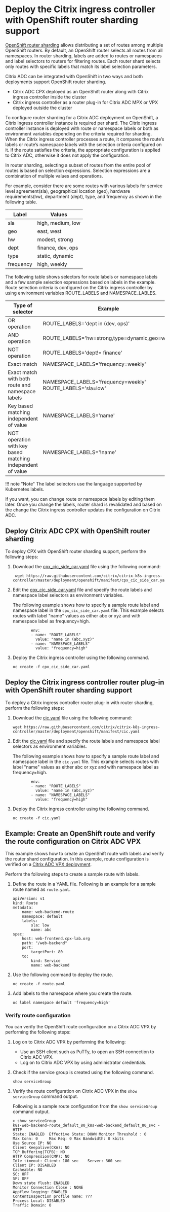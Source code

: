 # Deploy the Citrix ingress controller with OpenShift router sharding support

[OpenShift router sharding](https://docs.openshift.com/container-platform/3.11/architecture/networking/routes.html#router-sharding) allows distributing a set of routes among multiple OpenShift routers. By default, an OpenShift router selects all routes from all namespaces. In router sharding, labels are added to routes or namespaces and label selectors to routers for filtering routes. Each router shard selects only routes with specific labels that match its label selection parameters.

Citrix ADC can be integrated with OpenShift in two ways and both deployments support OpenShift router sharding.

-  Citrix ADC CPX deployed as an OpenShift router along with Citrix ingress controller inside the cluster
-  Citrix ingress controller as a router plug-in for Citrix ADC MPX or VPX deployed outside the cluster

To configure router sharding for a Citrix ADC deployment on OpenShift, a Citrix ingress controller instance is required per shard. The Citrix ingress controller instance is deployed with route or namespace labels or both as environment variables depending on the criteria required for sharding.
When the Citrix ingress controller processes a route, it compares the route’s labels or route’s namespace labels with the selection criteria configured on it. If the route satisfies the criteria, the appropriate configuration is applied to Citrix ADC, otherwise it does not apply the configuration.

In router sharding, selecting a subset of routes from the entire pool of routes is based on selection expressions. Selection expressions are a combination of multiple values and operations.

For example, consider there are some routes with various labels for service level agreement(sla), geographical location (geo), hardware requirements(hw), department (dept), type, and frequency as shown in the following table.

| Label   | Values             |
|---------|--------------------|
|  sla    | high, medium, low  |
|  geo    | east, west |
|  hw     |  modest, strong     |  
|  dept   |  finance, dev, ops  |
|  type    | static, dynamic |
| frequency | high, weekly |

The following table shows selectors for route labels or namespace labels and a few sample selection expressions based on labels in the example. Route selection criteria is configured on the Citrix ingress controller by using environment variables ROUTE_LABELS and NAMESPACE_LABLES.

| Type of selector               | Example                       |
|--------------------------------|-------------------------------|
|          OR operation         | ROUTE_LABELS='dept in (dev, ops)'|
|          AND operation         | ROUTE_LABELS='hw=strong,type=dynamic,geo=west' |
|          NOT operation        | ROUTE_LABELS='dept!= finance'     |  
|      Exact match               | NAMESPACE_LABELS='frequency=weekly' |
|      Exact match with both route and namespace labels   |  NAMESPACE_LABELS='frequency=weekly' ROUTE_LABELS='sla=low' |
| Key based matching independent of value | NAMESPACE_LABELS='name'  |
| NOT operation with key based matching independent of value | NAMESPACE_LABELS='!name'  |

!!! note "Note"
    The label selectors use the language supported by Kubernetes labels.

If you want, you can change route or namespace labels by editing them later. Once you change the labels, router shard is revalidated and based on the change the Citrix ingress controller updates the configuration on Citrix ADC.

## Deploy Citrix ADC CPX with OpenShift router sharding

To deploy CPX with OpenShift router sharding support, perform the following steps:

1.  Download the [cpx_cic_side_car.yaml](https://raw.githubusercontent.com/citrix/citrix-k8s-ingress-controller/master/deployment/openshift/manifest/cpx_cic_side_car.yaml) file using the following command:

         wget https://raw.githubusercontent.com/citrix/citrix-k8s-ingress-controller/master/deployment/openshift/manifest/cpx_cic_side_car.yaml

2.  Edit the [cpx_cic_side_car.yaml](https://raw.githubusercontent.com/citrix/citrix-k8s-ingress-controller/master/deployment/openshift/manifest/cpx_cic_side_car.yaml) file and specify the route labels and namespace label selectors as environment variables.  

    The following example shows how to specify a sample route label and namespace label in the `cpx_cic_side_car.yaml` file. This example selects routes with label "name" values as either abc or xyz and with namespace label as frequency=high.

                env:    
                - name: "ROUTE_LABELS"
                  value: "name in (abc,xyz)"
                - name: "NAMESPACE_LABELS"
                  value: "frequency=high"       

3.  Deploy the Citrix ingress controller using the following command.

        oc create -f cpx_cic_side_car.yaml

## Deploy the Citrix ingress controller router plug-in with OpenShift router sharding support

To deploy a Citrix ingress controller router plug-in with router sharding, perform the following steps:

1.  Download the [cic.yaml](https://raw.githubusercontent.com/citrix/citrix-k8s-ingress-controller/master/deployment/openshift/manifest/cic.yaml) file using the following command:

        wget https://raw.githubusercontent.com/citrix/citrix-k8s-ingress-controller/master/deployment/openshift/manifest/cic.yaml

2.  Edit the [cic.yaml](https://raw.githubusercontent.com/citrix/citrix-k8s-ingress-controller/master/deployment/openshift/manifest/cic.yaml) file and specify the route labels and namespace label selectors as environment variables.

    The following example shows how to specify a sample route label and namespace label in the `cic.yaml` file. This example selects routes with label "name" values as either abc or xyz and with namespace label as frequency=high.

                env:
                - name: "ROUTE_LABELS"
                  value: "name in (abc,xyz)"
                - name: "NAMESPACE_LABELS"
                  value: "frequency=high"

3.  Deploy the Citrix ingress controller using the following command.

        oc create -f cic.yaml

## **Example:** Create an OpenShift route and verify the route configuration on Citrix ADC VPX

This example shows how to create an OpenShift route with labels and verify the router shard configuration.
In this example, route configuration is verified on a [Citrix ADC VPX deployment](#deploy-the-citrix-ingress-controller-router-plug-in-with-openshift-router-sharding-support).

Perform the following steps to create a sample route with labels.

1.  Define the route in a YAML file. Following is an example for a sample route named as `route.yaml`.

        apiVersion: v1
        kind: Route
        metadata:
            name: web-backend-route
            namespace: default
            labels:
                sla: low
                name: abc
        spec:
            host: web-frontend.cpx-lab.org
            path: "/web-backend"
            port:
                targetPort: 80
            to:
                kind: Service
                name: web-backend

1.  Use the following command to deploy the route.

        oc create -f route.yaml

1.  Add labels to the namespace where you create the route.

        oc label namespace default 'frequency=high'

### Verify route configuration

You can verify the OpenShift route configuration on a Citrix ADC VPX by performing the following steps:

1.  Log on to Citrix ADC VPX by performing the following:

    -  Use an SSH client such as PuTTy, to open an SSH connection to Citrix ADC VPX.
    -  Log on to Citrix ADC VPX by using administrator credentials.

1.  Check if the service group is created using the following command.

        show serviceGroup 

1.  Verify the route configuration on Citrix ADC VPX in the ``show serviceGroup`` command output.

    Following is a sample route configuration from the ``show serviceGroup`` command output.

        > show serviceGroup
        k8s-web-backend-route_default_80_k8s-web-backend_default_80_svc - HTTP
        State: ENABLED  Effective State: DOWN Monitor Threshold : 0
        Max Conn: 0     Max Req: 0 Max Bandwidth: 0 kbits
        Use Source IP: NO    
        Client Keepalive(CKA): NO
        TCP Buffering(TCPB): NO
        HTTP Compression(CMP): NO
        Idle timeout: Client: 180 sec    Server: 360 sec
        Client IP: DISABLED 
        Cacheable: NO
        SC: OFF
        SP: OFF
        Down state flush: ENABLED
        Monitor Connection Close : NONE
        Appflow logging: ENABLED
        ContentInspection profile name: ???
        Process Local: DISABLED
        Traffic Domain: 0
